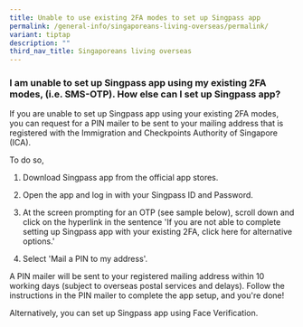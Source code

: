 ```yaml
---
title: Unable to use existing 2FA modes to set up Singpass app
permalink: /general-info/singaporeans-living-overseas/permalink/
variant: tiptap
description: ""
third_nav_title: Singaporeans living overseas
---
```

<h3>I am unable to set up Singpass app using my existing 2FA modes, (i.e. SMS-OTP). How else can I set up Singpass app?</h3>
<p>If you are unable to set up Singpass app using your existing 2FA modes,
you can request for a PIN mailer to be sent to your mailing address that
is registered with the Immigration and Checkpoints Authority of Singapore
(ICA).</p>
<p>To do so,</p>
<ol data-tight="true" class="tight">
<li>
<p>Download Singpass app from the official app stores.</p>
</li>
<li>
<p>Open the app and log in with your Singpass ID and Password.</p>
</li>
<li>
<p>At the screen prompting for an OTP (see sample below), scroll down and
click on the hyperlink in the sentence 'If you are not able to complete
setting up Singpass app with your existing 2FA, click here for alternative
options.'</p>
</li>
<li>
<p>Select 'Mail a PIN to my address'.</p>
</li>
</ol>
<p>A PIN mailer will be sent to your registered mailing address within 10
working days (subject to overseas postal services and delays). Follow the
instructions in the PIN mailer to complete the app setup, and you're done!</p>
<p>Alternatively, you can set up Singpass app using Face Verification.</p>
<p></p>